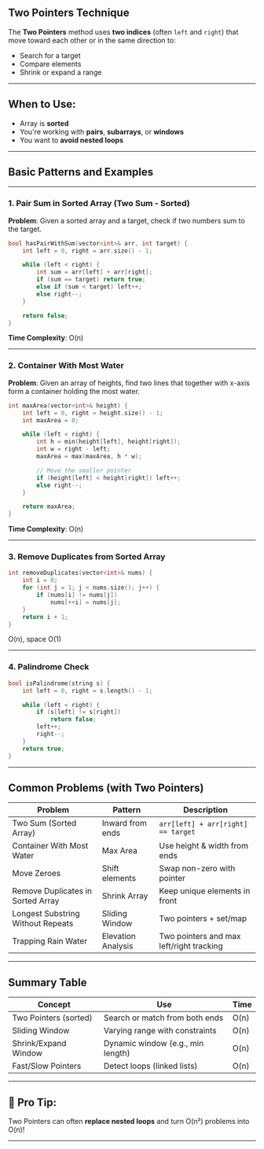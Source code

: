 ## **Two Pointers** Technique

The **Two Pointers** method uses **two indices** (often `left` and `right`) that move toward each other or in the same direction to:

* Search for a target
* Compare elements
* Shrink or expand a range

---

## When to Use:

* Array is **sorted**
* You're working with **pairs**, **subarrays**, or **windows**
* You want to **avoid nested loops**

---

## Basic Patterns and Examples

---

### 1. **Pair Sum in Sorted Array (Two Sum - Sorted)**

**Problem**: Given a sorted array and a target, check if two numbers sum to the target.

```cpp
bool hasPairWithSum(vector<int>& arr, int target) {
    int left = 0, right = arr.size() - 1;

    while (left < right) {
        int sum = arr[left] + arr[right];
        if (sum == target) return true;
        else if (sum < target) left++;
        else right--;
    }

    return false;
}
```
 **Time Complexity**: O(n)

---

### 2. **Container With Most Water**

**Problem**: Given an array of heights, find two lines that together with x-axis form a container holding the most water.

```cpp
int maxArea(vector<int>& height) {
    int left = 0, right = height.size() - 1;
    int maxArea = 0;

    while (left < right) {
        int h = min(height[left], height[right]);
        int w = right - left;
        maxArea = max(maxArea, h * w);

        // Move the smaller pointer
        if (height[left] < height[right]) left++;
        else right--;
    }

    return maxArea;
}
```
 **Time Complexity**: O(n)

---

### 3. **Remove Duplicates from Sorted Array**

```cpp
int removeDuplicates(vector<int>& nums) {
    int i = 0;
    for (int j = 1; j < nums.size(); j++) {
        if (nums[i] != nums[j])
            nums[++i] = nums[j];
    }
    return i + 1;
}
```

O(n), space O(1)

---

### 4. **Palindrome Check**

```cpp
bool isPalindrome(string s) {
    int left = 0, right = s.length() - 1;

    while (left < right) {
        if (s[left] != s[right])
            return false;
        left++;
        right--;
    }
    return true;
}
```

---

## Common Problems (with Two Pointers)

| **Problem**                       | **Pattern**        | **Description**                          |
| --------------------------------- | ------------------ | ---------------------------------------- |
| Two Sum (Sorted Array)            | Inward from ends   | `arr[left] + arr[right] == target`       |
| Container With Most Water         | Max Area           | Use height & width from ends             |
| Move Zeroes                       | Shift elements     | Swap non-zero with pointer               |
| Remove Duplicates in Sorted Array | Shrink Array       | Keep unique elements in front            |
| Longest Substring Without Repeats | Sliding Window     | Two pointers + set/map                   |
| Trapping Rain Water               | Elevation Analysis | Two pointers and max left/right tracking |

---

## Summary Table

| **Concept**           | **Use**                           | **Time** |
| --------------------- | --------------------------------- | -------- |
| Two Pointers (sorted) | Search or match from both ends    | O(n)     |
| Sliding Window        | Varying range with constraints    | O(n)     |
| Shrink/Expand Window  | Dynamic window (e.g., min length) | O(n)     |
| Fast/Slow Pointers    | Detect loops (linked lists)       | O(n)     |

---

## 🔧 Pro Tip:

Two Pointers can often **replace nested loops** and turn O(n²) problems into O(n)!

---
